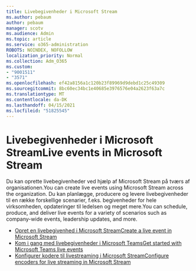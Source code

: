 ```yaml
---
title: Livebegivenheder i Microsoft Stream
ms.author: pebaum
author: pebaum
manager: scotv
ms.audience: Admin
ms.topic: article
ms.service: o365-administration
ROBOTS: NOINDEX, NOFOLLOW
localization_priority: Normal
ms.collection: Adm_O365
ms.custom:
- "9001511"
- "3571"
ms.openlocfilehash: ef42a8156a1c120b23f89969d9debd1c25c49309
ms.sourcegitcommit: 8bc60ec34bc1e40685e3976576e04a2623f63a7c
ms.translationtype: MT
ms.contentlocale: da-DK
ms.lasthandoff: 04/15/2021
ms.locfileid: "51825545"
---
```

# <a name="live-events-in-microsoft-stream"></a><span data-ttu-id="afc87-102">Livebegivenheder i Microsoft Stream</span><span class="sxs-lookup"><span data-stu-id="afc87-102">Live events in Microsoft Stream</span></span>

<span data-ttu-id="afc87-103">Du kan oprette livebegivenheder ved hjælp af Microsoft Stream på tværs af organisationen.</span><span class="sxs-lookup"><span data-stu-id="afc87-103">You can create live events using Microsoft Stream across the organization.</span></span> <span data-ttu-id="afc87-104">Du kan planlægge, producere og levere livebegivenheder til en række forskellige scenarier, f.eks. begivenheder for hele virksomheden, opdateringer til ledelsen og meget mere.</span><span class="sxs-lookup"><span data-stu-id="afc87-104">You can schedule, produce, and deliver live events for a variety of scenarios such as company-wide events, leadership updates, and more.</span></span>

- [<span data-ttu-id="afc87-105">Opret en livebegivenhed i Microsoft Stream</span><span class="sxs-lookup"><span data-stu-id="afc87-105">Create a live event in Microsoft Stream</span></span>](https://docs.microsoft.com/stream/live-create-event)
- [<span data-ttu-id="afc87-106">Kom i gang med livebegivenheder i Microsoft Teams</span><span class="sxs-lookup"><span data-stu-id="afc87-106">Get started with Microsoft Teams live events</span></span>](https://support.office.com/article/get-started-with-microsoft-teams-live-events-d077fec2-a058-483e-9ab5-1494afda578a)
- [<span data-ttu-id="afc87-107">Konfigurer kodere til livestreaming i Microsoft Stream</span><span class="sxs-lookup"><span data-stu-id="afc87-107">Configure encoders for live streaming in Microsoft Stream</span></span>](https://docs.microsoft.com/stream/live-encoder-setup)
